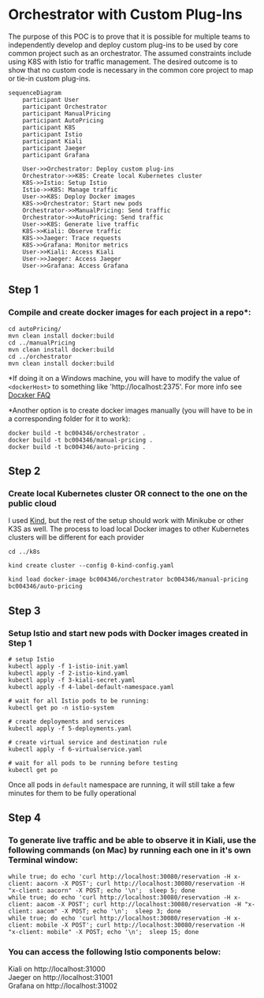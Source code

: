 # Orchestrator with Custom Plug-Ins

The purpose of this POC is to prove that it is possible for multiple teams to independently develop and deploy custom plug-ins to be used by core common project such as an orchestrator. The assumed constraints include using K8S with Istio for traffic management. The desired outcome is to show that no custom code is necessary in the common core project to map or tie-in custom plug-ins.

```mermaid
sequenceDiagram
    participant User
    participant Orchestrator
    participant ManualPricing
    participant AutoPricing
    participant K8S
    participant Istio
    participant Kiali
    participant Jaeger
    participant Grafana

    User->>Orchestrator: Deploy custom plug-ins
    Orchestrator->>K8S: Create local Kubernetes cluster
    K8S->>Istio: Setup Istio
    Istio->>K8S: Manage traffic
    User->>K8S: Deploy Docker images
    K8S->>Orchestrator: Start new pods
    Orchestrator->>ManualPricing: Send traffic
    Orchestrator->>AutoPricing: Send traffic
    User->>K8S: Generate live traffic
    K8S->>Kiali: Observe traffic
    K8S->>Jaeger: Trace requests
    K8S->>Grafana: Monitor metrics
    User->>Kiali: Access Kiali
    User->>Jaeger: Access Jaeger
    User->>Grafana: Access Grafana
```

## Step 1

### Compile and create docker images for each project in a repo*:

```
cd autoPricing/
mvn clean install docker:build
cd ../manualPricing
mvn clean install docker:build
cd ../orchestrator
mvn clean install docker:build
```

*If doing it on a Windows machine, you will have to modify the value of ```<dockerHost>``` to something like 'http://localhost:2375'. For more info see [Docxker FAQ](https://docs.docker.com/desktop/faqs/)

*Another option is to create docker images manually (you will have to be in a corresponding folder for it to work):

```
docker build -t bc004346/orchestrator .
docker build -t bc004346/manual-pricing .
docker build -t bc004346/auto-pricing .
```

## Step 2

### Create local Kubernetes cluster **OR** connect to the one on the public cloud

I used [Kind](https://kind.sigs.k8s.io/), but the rest of the setup should work with Minikube or other K3S as well. The process to load local Docker images to other Kubernetes clusters will be different for each provider

```
cd ../k8s

kind create cluster --config 0-kind-config.yaml

kind load docker-image bc004346/orchestrator bc004346/manual-pricing bc004346/auto-pricing
```

## Step 3

### Setup Istio and start new pods with Docker images created in Step 1

```
# setup Istio
kubectl apply -f 1-istio-init.yaml
kubectl apply -f 2-istio-kind.yaml
kubectl apply -f 3-kiali-secret.yaml
kubectl apply -f 4-label-default-namespace.yaml

# wait for all Istio pods to be running:
kubectl get po -n istio-system

# create deployments and services
kubectl apply -f 5-deployments.yaml

# create virtual service and destination rule
kubectl apply -f 6-virtualservice.yaml

# wait for all pods to be running before testing
kubectl get po
```

Once all pods in ```default``` namespace are running, it will still take a few minutes for them to be fully operational

## Step 4

### To generate live traffic and be able to observe it in Kiali, use the following commands (on Mac) by running each one in it's own Terminal window:

```
while true; do echo 'curl http://localhost:30080/reservation -H x-client: aacorn -X POST'; curl http://localhost:30080/reservation -H "x-client: aacorn" -X POST; echo '\n';  sleep 5; done
while true; do echo 'curl http://localhost:30080/reservation -H x-client: aacom -X POST'; curl http://localhost:30080/reservation -H "x-client: aacom" -X POST; echo '\n';  sleep 3; done
while true; do echo 'curl http://localhost:30080/reservation -H x-client: mobile -X POST'; curl http://localhost:30080/reservation -H "x-client: mobile" -X POST; echo '\n';  sleep 15; done
```

### You can access the following Istio components below:
Kiali on http://localhost:31000   
Jaeger on http://localhost:31001    
Grafana on http://localhost:31002    


